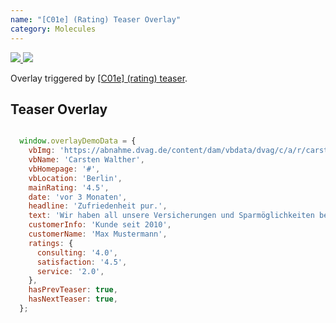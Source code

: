 ```yaml
---
name: "[C01e] (Rating) Teaser Overlay"
category: Molecules
---
```


<a href="https://www.figma.com/file/YGsJLbagR6pXmnuZ7pPHsE/AEM-Content?node-id=3891%3A29061" target="_blank" class="dvag-lsg-figma-link" title="Show on Figma">
  <img src="../resources/lsg/figma-logo.svg" class="dvag-lsg-figma-link__icon" />
</a>

<a href="https://confluence.diva-e.com/display/DVW/%5BC01e%5D+-+Teaser" target="_blank" class="dvag-lsg-confluence-link" title="Show on Confluence">
  <img src="../resources/lsg/confluence-logo.svg" class="dvag-lsg-confluence-link__icon" />
</a>

Overlay triggered by [[C01e] (rating) teaser](index.html#c-01-e-rating-teaser).

## Teaser Overlay
```dvag-m-c-01-e-teaser-overlay:demo/c01e-teaser-overlay.html
```

```dvag-m-c-01-e-teaser-overlay.js hidden
  window.overlayDemoData = {
    vbImg: 'https://abnahme.dvag.de/content/dam/vbdata/dvag/c/a/r/carsten.walther/vbportrait_mask_01.png/jcr:content/renditions/cq5dam.vignetteimagehalfshot.180.180.png',
    vbName: 'Carsten Walther',
    vbHomepage: '#',
    vbLocation: 'Berlin',
    mainRating: '4.5',
    date: 'vor 3 Monaten',
    headline: 'Zufriedenheit pur.',
    text: 'Wir haben all unsere Versicherungen und Sparmöglichkeiten bei ihm abgeschlossen, da wir stets super Angebote bekommen. Bei Problemen hilft er uns sofort und Lorem ipsum dolor sit amet, consetetur sadipscing elitr, sed diam nonumy eirmod tempor invidunt ut labore et dolore magna aliquyam erat, sed diam voluptua.',
    customerInfo: 'Kunde seit 2010',
    customerName: 'Max Mustermann',
    ratings: {
      consulting: '4.0',
      satisfaction: '4.5',
      service: '2.0',
    },
    hasPrevTeaser: true,
    hasNextTeaser: true,
  };
```
